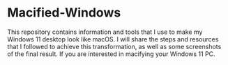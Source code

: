 # Macified-Windows
This repository contains information and tools that I use to make my Windows 11 desktop look like macOS. I will share the steps and resources that I followed to achieve this transformation, as well as some screenshots of the final result. If you are interested in macifying your Windows 11 PC.

